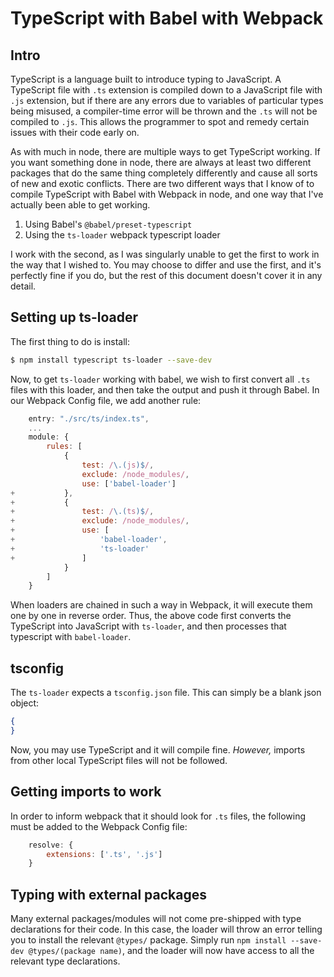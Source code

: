 # TypeScript with Babel with Webpack

## Intro

TypeScript is a language built to introduce typing to JavaScript.
A TypeScript file with `.ts` extension is compiled down to a JavaScript file with `.js` extension, but if there are any errors due to variables of particular types being misused, a compiler-time error will be thrown and the `.ts` will not be compiled to `.js`.
This allows the programmer to spot and remedy certain issues with their code early on.

As with much in node, there are multiple ways to get TypeScript working.
If you want something done in node, there are always at least two different packages that do the same thing completely differently and cause all sorts of new and exotic conflicts.
There are two different ways that I know of to compile TypeScript with Babel with Webpack in node, and one way that I've actually been able to get working.

1. Using Babel's `@babel/preset-typescript`
2. Using the `ts-loader` webpack typescript loader

I work with the second, as I was singularly unable to get the first to work in the way that I wished to.
You may choose to differ and use the first, and it's perfectly fine if you do, but the rest of this document doesn't cover it in any detail.

## Setting up ts-loader

The first thing to do is install:

```bash
$ npm install typescript ts-loader --save-dev
```

Now, to get `ts-loader` working with babel, we wish to first convert all `.ts` files with this loader, and then take the output and push it through Babel.
In our Webpack Config file, we add another rule:

```js
    entry: "./src/ts/index.ts",
    ...
    module: {
        rules: [
            {
                test: /\.(js)$/,
                exclude: /node_modules/,
                use: ['babel-loader']
+           },
+           {
+               test: /\.(ts)$/,
+               exclude: /node_modules/,
+               use: [
+                   'babel-loader',
+                   'ts-loader'
+               ]
            }
        ]
    }
```

When loaders are chained in such a way in Webpack, it will execute them one by one in reverse order.
Thus, the above code first converts the TypeScript into JavaScript with `ts-loader`, and then processes that typescript with `babel-loader`.

## tsconfig

The `ts-loader` expects a `tsconfig.json` file.
This can simply be a blank json object:
```json
{
}
```

Now, you may use TypeScript and it will compile fine.
*However,* imports from other local TypeScript files will not be followed.

## Getting imports to work

In order to inform webpack that it should look for `.ts` files, the following must be added to the Webpack Config file:
```js
    resolve: {
        extensions: ['.ts', '.js']
    }
```

## Typing with external packages

Many external packages/modules will not come pre-shipped with type declarations for their code.
In this case, the loader will throw an error telling you to install the relevant `@types/` package.
Simply run `npm install --save-dev @types/(package name)`, and the loader will now have access to all the relevant type declarations.
